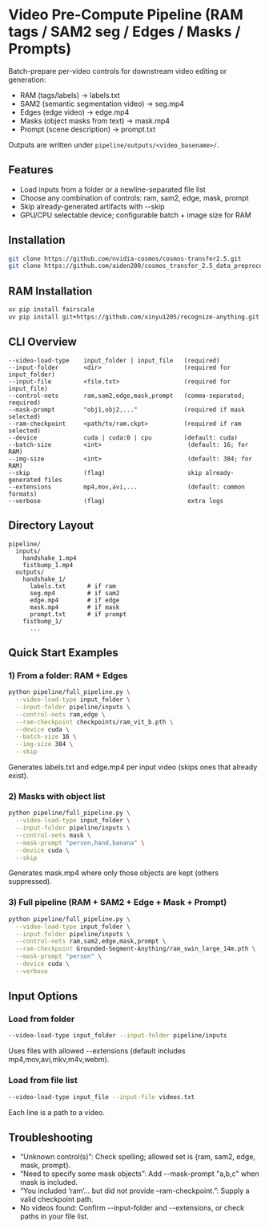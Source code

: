 # Video Pre-Compute Pipeline (RAM tags / SAM2 seg / Edges / Masks / Prompts)

Batch-prepare per-video controls for downstream video editing or generation:
- RAM (tags/labels) → labels.txt
- SAM2 (semantic segmentation video) → seg.mp4
- Edges (edge video) → edge.mp4
- Masks (object masks from text) → mask.mp4
- Prompt (scene description) → prompt.txt

Outputs are written under `pipeline/outputs/<video_basename>/`.


## Features
- Load inputs from a folder or a newline-separated file list
- Choose any combination of controls: ram, sam2, edge, mask, prompt
- Skip already-generated artifacts with --skip
- GPU/CPU selectable device; configurable batch + image size for RAM

## Installation
```bash
git clone https://github.com/nvidia-cosmos/cosmos-transfer2.5.git
git clone https://github.com/aiden200/cosmos_transfer_2.5_data_preprocessing.git
```

## RAM Installation
```bash
uv pip install fairscale
uv pip install git+https://github.com/xinyu1205/recognize-anything.git
```

## CLI Overview
```
--video-load-type    input_folder | input_file   (required)
--input-folder       <dir>                       (required for input_folder)
--input-file         <file.txt>                  (required for input_file)
--control-nets       ram,sam2,edge,mask,prompt   (comma-separated; required)
--mask-prompt        "obj1,obj2,..."             (required if mask selected)
--ram-checkpoint     <path/to/ram.ckpt>          (required if ram selected)
--device             cuda | cuda:0 | cpu         (default: cuda)
--batch-size         <int>                        (default: 16; for RAM)
--img-size           <int>                        (default: 384; for RAM)
--skip               (flag)                       skip already-generated files
--extensions         mp4,mov,avi,...              (default: common formats)
--verbose            (flag)                       extra logs
```

## Directory Layout
```
pipeline/
  inputs/
    handshake_1.mp4
    fistbump_1.mp4
  outputs/
    handshake_1/
      labels.txt      # if ram
      seg.mp4         # if sam2
      edge.mp4        # if edge
      mask.mp4        # if mask
      prompt.txt      # if prompt
    fistbump_1/
      ...
```

## Quick Start Examples

### 1) From a folder: RAM + Edges
```bash
python pipeline/full_pipeline.py \
  --video-load-type input_folder \
  --input-folder pipeline/inputs \
  --control-nets ram,edge \
  --ram-checkpoint checkpoints/ram_vit_b.pth \
  --device cuda \
  --batch-size 16 \
  --img-size 384 \
  --skip
```
Generates labels.txt and edge.mp4 per input video (skips ones that already exist).

### 2) Masks with object list
```bash
python pipeline/full_pipeline.py \
  --video-load-type input_folder \
  --input-folder pipeline/inputs \
  --control-nets mask \
  --mask-prompt "person,hand,banana" \
  --device cuda \
  --skip
```
Generates mask.mp4 where only those objects are kept (others suppressed).

### 3) Full pipeline (RAM + SAM2 + Edge + Mask + Prompt)
```bash
python pipeline/full_pipeline.py \
  --video-load-type input_folder \
  --input-folder pipeline/inputs \
  --control-nets ram,sam2,edge,mask,prompt \
  --ram-checkpoint Grounded-Segment-Anything/ram_swin_large_14m.pth \
  --mask-prompt "person" \
  --device cuda \
  --verbose
```


## Input Options
### Load from folder
```bash
--video-load-type input_folder --input-folder pipeline/inputs
```
Uses files with allowed --extensions (default includes mp4,mov,avi,mkv,m4v,webm).

### Load from file list
```bash
--video-load-type input_file --input-file videos.txt
```
Each line is a path to a video.

## Troubleshooting
- “Unknown control(s)”: Check spelling; allowed set is {ram, sam2, edge, mask, prompt}.
- “Need to specify some mask objects”: Add --mask-prompt "a,b,c" when mask is included.
- “You included ‘ram’… but did not provide –ram-checkpoint.”: Supply a valid checkpoint path.
- No videos found: Confirm --input-folder and --extensions, or check paths in your file list.
